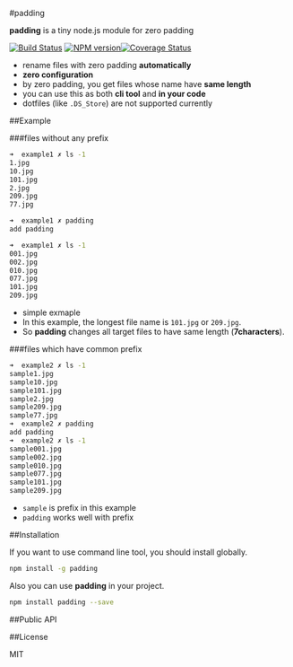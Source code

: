 #padding

**padding** is a tiny node.js module for zero padding

[![Build Status](https://travis-ci.org/vwxyz/padding.svg?branch=master)](https://travis-ci.org/vwxyz/padding) [![NPM version](https://badge.fury.io/js/padding.svg)](http://badge.fury.io/js/padding)[![Coverage Status](https://img.shields.io/coveralls/vwxyz/padding.svg)](https://coveralls.io/r/vwxyz/padding)


- rename files with zero padding **automatically**
- **zero configuration**
- by zero padding, you get files whose name have **same length**
- you can use this as both **cli tool** and **in your code**
- dotfiles (like `.DS_Store`) are not supported currently


##Example

###files without any prefix

```bash
➜  example1 ✗ ls -1
1.jpg
10.jpg
101.jpg
2.jpg
209.jpg
77.jpg

➜  example1 ✗ padding
add padding

➜  example1 ✗ ls -1
001.jpg
002.jpg
010.jpg
077.jpg
101.jpg
209.jpg
```

- simple exmaple
- In this example, the longest file name is `101.jpg` or `209.jpg`.
- So **padding** changes all target files to have same length (**7characters**).


###files which have common prefix

```bash
➜  example2 ✗ ls -1
sample1.jpg
sample10.jpg
sample101.jpg
sample2.jpg
sample209.jpg
sample77.jpg
➜  example2 ✗ padding
add padding
➜  example2 ✗ ls -1
sample001.jpg
sample002.jpg
sample010.jpg
sample077.jpg
sample101.jpg
sample209.jpg
```

- `sample` is prefix in this example
- `padding` works well with prefix


##Installation

If you want to use command line tool, you should install globally.

```bash
npm install -g padding
```

Also you can use **padding** in your project.

```bash
npm install padding --save
```

##Public API



##License

MIT